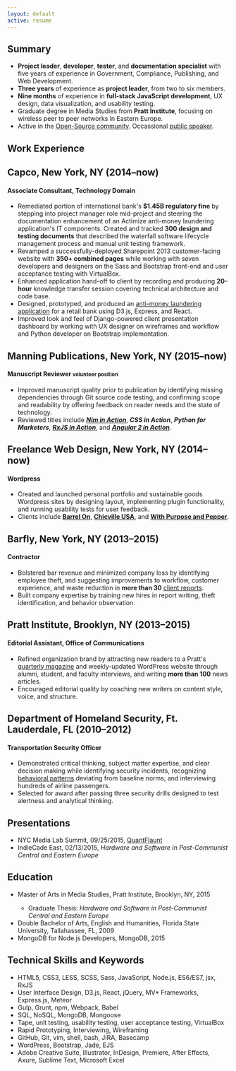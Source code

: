 ```yaml
---
layout: default
active: resume
---
```

<div class="page-section short" id="resume" name="resume">
    <div class="container">
        <div class="row projects">
            <div class="col-md-12 col-lg-12">
<section class="summary">
    <h1>Summary</h1>
    <ul>
    <li><strong>Project leader</strong>, <strong>developer</strong>, <strong>tester</strong>, and <strong>documentation specialist</strong> with five years of experience in Government, Compliance, Publishing, and Web Development.</li>
    <li><strong>Three years</strong> of experience as <strong>project leader</strong>, from two to six members.</li>
    <li><strong>Nine months</strong> of experience in <strong>full-stack JavaScript development</strong>, UX design, data visualization, and usability testing.</li>
    <li>Graduate degree in Media Studies from <strong>Pratt Institute</strong>, focusing on wireless peer to peer networks in Eastern Europe.</li>
    <li>Active in the <a class="link"  href='https://jamesanaipakos.com/projects'>Open-Source community</a>. Occassional <a class="link"  href='http://sched.co/2AhK'>public speaker</a>.</li>
    </ul>
</section>
<section class="experience">
    <h1>Work Experience</h1>
<h2>Capco, New York, NY (2014–now)</h2>
<h4>Associate Consultant, Technology Domain</h4>
    <ul>
        <li>Remediated portion of international bank's <strong>$1.45B regulatory fine</strong> by stepping into project manager role mid-project and steering the documentation enhancement of an Actimize anti-money laundering application's IT components. Created and tracked <strong>300 design and testing documents</strong> that described the waterfall software lifecycle management process and manual unit testing framework.</li>
        <li>Revamped a successfully-deployed Sharepoint 2013 customer-facing website with <strong>350+ combined pages</strong> while working with seven developers and designers on the Sass and Bootstrap front-end and user acceptance testing with VirtualBox.</li>
        <li>Enhanced application hand-off to client by recording and producing <strong>20-hour</strong> knowledge transfer session covering technical architecture and code base.</li>
        <li>Designed, prototyped, and produced an <a class="link" href="https://jamesanaipakos.com/money-laundering-react-d3">anti-money laundering application</a> for a retail bank using D3.js, Express, and React.</li>
        <li>Improved look and feel of Django-powered client presentation dashboard by working with UX designer on wireframes and workflow and Python developer on Bootstrap implementation.</li>
    </ul>
<h2>Manning Publications, New York, NY (2015–now)</h2>
<h4>Manuscript Reviewer <small>volunteer position</small></h4>
    <ul>
        <li>Improved manuscript quality prior to publication by identifying missing dependencies through Git source code testing, and confirming scope and readability by offering feedback on reader needs and the state of technology.</li>
        <li>Reviewed titles include <em><strong><a class="link"  href='https://www.manning.com/books/nim-in-action'>Nim in Action</a></strong></em>, <em><strong>CSS in Action</strong></em>,  <em><strong>Python for Marketers</strong></em>, <em><strong><a class="link"  href='https://www.manning.com/books/rxjs-in-action'>RxJS in Action</a></strong></em>, and <em><strong><a class="link"  href='https://www.manning.com/books/angular-2-in-action'>Angular 2 in Action</a></strong></em>.</li>
    </ul>
<h2>Freelance Web Design, New York, NY (2014–now)</h2>
<h4>Wordpress</h4>
    <ul>
        <li>Created and launched personal portfolio and sustainable goods Wordpress sites by designing layout, implementing plugin functionality, and running usability tests for user feedback.</li>
        <li>Clients include <strong><a class="link"  href='http://barrelon.com/'>Barrel On</a></strong>, <strong><a class="link"  href='http://chicvilleusa.com/'>Chicville USA</a></strong>, and <strong><a class="link"  href='http://withpurposeandpepper.com/'>With Purpose and Pepper</a></strong>.</li>
    </ul>
    <h2>Barfly, New York, NY (2013–2015)</h2>
<h4>Contractor</h4>
    <ul>
          <li>Bolstered bar revenue and minimized company loss by identifying employee theft, and suggesting improvements to workflow, customer experience, and waste reduction in <strong>more than 30</strong> <a class="link"  href='http://www.barflysms.com/'>client reports</a>. </li>
          <li>Built company expertise by training new hires in report writing, theft identification, and behavior observation.</li>
    </ul>
<h2>Pratt Institute, Brooklyn, NY (2013–2015)</h2>
<h4>Editorial Assistant, Office of Communications</h4>
    <ul>
        <li>Refined organization brand by attracting new readers to a Pratt's <a class="link"  href='https://www.pratt.edu/partnerships-and-giving/publications/prattfolio/'>quarterly magazine</a> and weekly-updated WordPress website through alumni, student, and faculty interviews, and writing <strong>more than 100</strong> news articles.</li>
        <li>Encouraged editorial quality by coaching new writers on content style, voice, and structure.</li>
    </ul>
<h2>Department of Homeland Security, Ft. Lauderdale, FL (2010–2012)</h2>
<h4>Transportation Security Officer</h4>
    <ul>
        <li>Demonstrated critical thinking, subject matter expertise, and clear decision making while identifying security incidents, recognizing <a class="link"  href='http://www.paulekman.com/product-category/facs/'>behavioral patterns</a> deviating from baseline norms, and interviewing hundreds of airline passengers.</li>
        <li>Selected for award after passing three security drills designed to test alertness and analytical thinking.</li>
    </ul>
</section>
<section class="presentations">
<h1>Presentations</h1>
    <ul>
        <li>NYC Media Lab Summit, 09/25/2015, <a class="link"  href='https://jamesanaipakos.com/quantflaunt'>QuantFlaunt</a></li>
        <li>IndieCade East, 02/13/2015, <em>Hardware and Software in Post-Communist Central and Eastern Europe</em></li>
        </ul>
    </section>
    <section class="education">
<h1>Education</h1>
    <ul>
        <li>Master of Arts in Media Studies, Pratt Institute, Brooklyn, NY, 2015</li>
        <ul><li>Graduate Thesis: <em>Hardware and Software in Post-Communist Central and Eastern Europe</em></li></ul>
        <li>Double Bachelor of Arts, English and Humanities, Florida State University, Tallahassee, FL, 2009</li>
        <li>MongoDB for Node.js Developers, MongoDB, 2015</li>
    </ul>
</section>
<section class="skills">
<h1>Technical Skills and Keywords</h1>
    <ul>
        <li>HTML5, CSS3, LESS, SCSS, Sass, JavaScript, Node.js, ES6/ES7, jsx, RxJS</li>
        <li>User Interface Design, D3.js, React, jQuery, MV* Frameworks, Express.js, Meteor</li>
        <li>Gulp, Grunt, npm, Webpack, Babel</li>
        <li>SQL, NoSQL, MongoDB, Mongoose</li>
        <li>Tape, unit testing, usability testing, user acceptance testing, VirtualBox</li>
         <li>Rapid Prototyping, Interviewing, Wireframing</li>
        <li>GitHub, Git, vim, shell, bash, JIRA, Basecamp</li>
        <li>WordPress, Bootstrap, Jade, EJS</li>
        <li>Adobe Creative Suite, Illustrator, InDesign, Premiere, After Effects, Axure, Sublime Text, Microsoft Excel</li>
    </ul>
</section>
</div>
</div>
</div>
</div>
